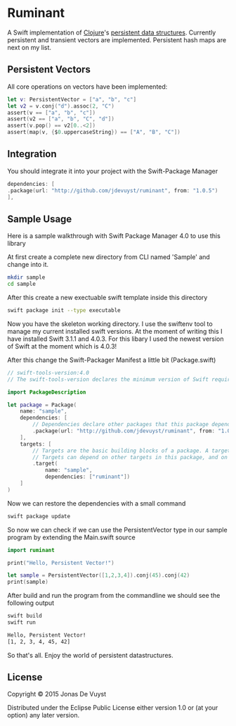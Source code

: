 # Ruminant

A Swift implementation of [Clojure](http://clojure.org)'s [persistent data structures](http://en.wikipedia.org/wiki/Persistent_data_structure). Currently persistent and transient vectors are implemented. Persistent hash maps are next on my list.

## Persistent Vectors

All core operations on vectors have been implemented:

```swift
let v: PersistentVector = ["a", "b", "c"]
let v2 = v.conj("d").assoc(2, "C")
assert(v == ["a", "b", "c"])
assert(v2 == ["a", "b", "C", "d"])
assert(v.pop() == v2[0..<2])
assert(map(v, {$0.uppercaseString}) == ["A", "B", "C"])
```
## Integration

You should integrate it into your project with the Swift-Package Manager

```swift
dependencies: [
.package(url: "http://github.com/jdevuyst/ruminant", from: "1.0.5")
],
```

## Sample Usage

Here is a sample walkthrough with Swift Package Manager 4.0 to use this library

At first create a complete new directory from CLI named 'Sample' and change into it.

```bash
mkdir sample
cd sample
````

After this create a new exectuable swift template inside this directory

```bash
swift package init --type executable
```
Now you have the skeleton working directory. I use the swiftenv tool to manage my current installed swift versions. At the moment of writing this I have installed Swift 3.1.1 and 4.0.3. For this libary I used the newest version of Swift at the moment which is 4.0.3!

After this change the Swift-Packager Manifest a little bit (Package.swift)

```swift
// swift-tools-version:4.0
// The swift-tools-version declares the minimum version of Swift required to build this package.

import PackageDescription

let package = Package(
    name: "sample",
    dependencies: [
        // Dependencies declare other packages that this package depends on.
        .package(url: "http://github.com/jdevuyst/ruminant", from: "1.0.5")
    ],
    targets: [
        // Targets are the basic building blocks of a package. A target can define a module or a test suite.
        // Targets can depend on other targets in this package, and on products in packages which this package depends on.
        .target(
            name: "sample",
            dependencies: ["ruminant"])
    ]
)
```

Now we can restore the dependencies with a small command

```bash
swift package update
```

So now we can check if we can use the PersistentVector type in our sample program by extending the Main.swift source

```swift
import ruminant

print("Hello, Persistent Vector!")

let sample = PersistentVector([1,2,3,4]).conj(45).conj(42)
print(sample)
```

After build and run the program from the commandline we should see the following output

```bash
swift build
swift run

Hello, Persistent Vector!
[1, 2, 3, 4, 45, 42]
```

So that's all. Enjoy the world of persistent datastructures.

## License

Copyright © 2015 Jonas De Vuyst

Distributed under the Eclipse Public License either version 1.0 or (at your option) any later version.
